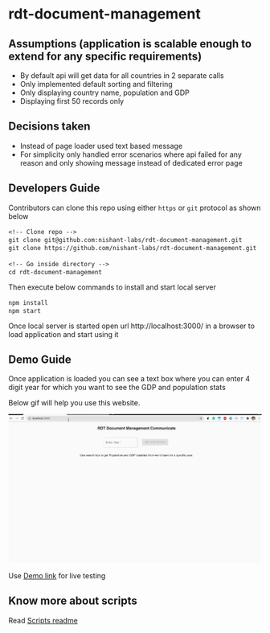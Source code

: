 # rdt-document-management

## Assumptions (application is scalable enough to extend for any specific requirements)
- By default api will get data for all countries in 2 separate calls
- Only implemented default sorting and filtering
- Only displaying country name, population and GDP
- Displaying first 50 records only

## Decisions taken
- Instead of page loader used text based message
- For simplicity only handled error scenarios where api failed for any reason and only showing message instead of dedicated error page



## Developers Guide
Contributors can clone this repo using either `https` or `git` protocol as shown below

```
<!-- Clone repo -->
git clone git@github.com:nishant-labs/rdt-document-management.git
git clone https://github.com/nishant-labs/rdt-document-management.git

<!-- Go inside directory -->
cd rdt-document-management

```
Then execute below commands to install and start local server

```
npm install
npm start
```

Once local server is started open url http://localhost:3000/ in a browser to load application and start using it


## Demo Guide

Once application is loaded you can see a text box where you can enter 4 digit year for which you want to see the GDP and population stats

Below gif will help you use this website.

![World Bank Statistics webapp demo](docs/demo.gif "World Bank Statistics")


Use [Demo link](https://nishant-labs.github.io/rdt-document-management) for live testing

## Know more about scripts

Read [Scripts readme](docs/README.cra.md)